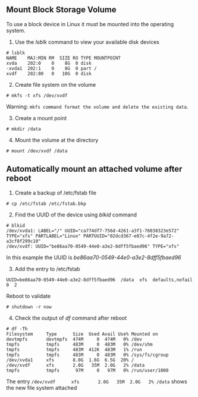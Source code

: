 ## Mount Block Storage Volume

To use a block device in Linux it must be mounted into the operating system.

1. Use the *lsblk* command to view your available disk devices
```
# lsblk
NAME    MAJ:MIN RM  SIZE RO TYPE MOUNTPOINT
xvda    202:0    0    8G  0 disk
-xvda1  202:1    0    8G  0 part /
xvdf    202:80   0   10G  0 disk
```

2. Create file system on the volume
```
# mkfs -t xfs /dev/xvdf
```
Warning: `mkfs command format the volume and delete the existing data`.

3. Create a mount point
```
# mkdir /data
```

4. Mount the volume at the directory
```
# mount /dev/xvdf /data
```

## Automatically mount an attached volume after reboot
1. Create a backup of /etc/fstab file
```
# cp /etc/fstab /etc/fstab.bkp
```

2. Find the UUID of the device using *blkid* command
```
# blkid
/dev/xvda1: LABEL="/" UUID="ca774df7-756d-4261-a3f1-76038323e572" TYPE="xfs" PARTLABEL="Linux" PARTUUID="02dcd367-e87c-4f2e-9a72-a3cf8f299c10"
/dev/xvdf: UUID="be86aa70-0549-44e0-a3e2-8dff5fbaed96" TYPE="xfs"
```
In this example the UUID is *be86aa70-0549-44e0-a3e2-8dff5fbaed96*

3. Add the entry to /etc/fstab
```
UUID=be86aa70-0549-44e0-a3e2-8dff5fbaed96  /data  xfs  defaults,nofail  0  2
```
Reboot to validate
```
# shutdown -r now
```

4. Check the output of *df* command after reboot
```
# df -Th
Filesystem     Type      Size  Used Avail Use% Mounted on
devtmpfs       devtmpfs  474M     0  474M   0% /dev
tmpfs          tmpfs     483M     0  483M   0% /dev/shm
tmpfs          tmpfs     483M  412K  483M   1% /run
tmpfs          tmpfs     483M     0  483M   0% /sys/fs/cgroup
/dev/xvda1     xfs       8.0G  1.6G  6.5G  20% /
/dev/xvdf      xfs       2.0G   35M  2.0G   2% /data
tmpfs          tmpfs      97M     0   97M   0% /run/user/1000
```

The entry `/dev/xvdf      xfs       2.0G   35M  2.0G   2% /data` shows the new file system attached